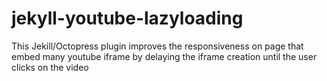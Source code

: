 jekyll-youtube-lazyloading
==========================

This Jekill/Octopress plugin  improves the responsiveness on page that embed many youtube iframe by delaying the iframe creation until the user clicks on the video